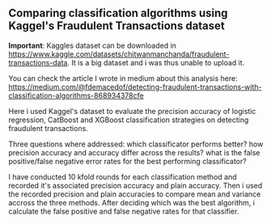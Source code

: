 ## Comparing classification algorithms using Kaggel's Fraudulent Transactions dataset 

**Important**: Kaggles dataset can be downloaded in https://www.kaggle.com/datasets/chitwanmanchanda/fraudulent-transactions-data. It is a big dataset and i was thus unable to upload it.

You can check the article I wrote in medium about this analysis here: https://medium.com/@fdemacedof/detecting-fraudulent-transactions-with-classification-algorithms-868934378cfe

Here i used Kaggel's dataset to evaluate the precision accuracy of logistic regression, CatBoost and XGBoost classification strategies on detecting fraudulent transactions.

Three questions where addressed: which classificator performs better? how precision accuracy and accuracy differ across the results? what is the false positive/false negative error rates for the best performing classificator?

I have conducted 10 kfold rounds for each classification method and recorded it's associated precision accuracy and plain accuracy. Then i used the recorded precision and plain accuracies to compare mean and variance accross the three methods.
After deciding which was the best algorithm, i calculate the false positive and false negative rates for that classifier.

